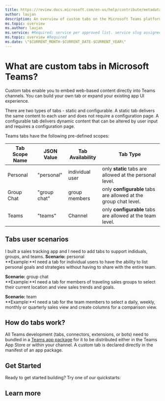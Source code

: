 ```yaml
---
title: https://review.docs.microsoft.com/en-us/help/contribute/metadata-attributes?branch=master
author: laujan
description: An overview of custom tabs on the Microsoft Teams platform
ms.topic: overview
ms.author: laujan
ms.service: #Required; service per approved list. service slug assigned to your service by ACOM.
ms.topic: overview #Required
ms.date: \"$CURRENT_MONTH-$CURRENT_DATE-$CURRENT_YEAR\"
---
```

# What are custom tabs in Microsoft Teams?

Custom tabs enable you to embed web-based content directly into Teams channels. You can build your own tab or expand your existing app UI experience. 

There are two types of tabs - static and configurable. A static tab delivers the same content to each user and does not require a configuration page. A configurable tab delivers dynamic content that can be altered by user input and requires a configuration page.

Teams tabs have the following pre-defined scopes:

|Tab Scope Name | JSON Value | Tab Availability  | Tab Type|
| --- | --- | --- | --- |
|Personal | "personal" | individual user | only **static** tabs are allowed at the personal level. |
|Group Chat | "group chat" | group members | only **configurable** tabs are allowed at the group chat level. |
|Teams| "teams" | Channel| only **configurable** tabs are allowed at the team level.|


## Tabs user scenarios

I built a sales tracking app and I need to add tabs to support indiduals, groups, and teams.
**Scenario:** personal \
**Example:**I need a tab for individual users to have the ability to list personal goals and strategies without having to share with the entire team.

**Scenario:** group chat \
**Example:**I need a tab for members of traveling sales groups to select their current location and view sales trends and goals.

**Scenario:** team \
**Example:**I need a tab for the team members to select a daily, weekly, monthly or quarterly sales view and create columns for a comparison view.

## How do tabs work?

All Teams development (tabs, connectors, extensions, or bots) need to bundled in a [Teams app package](https://docs.microsoft.com/en-us/microsoftteams/platform/concepts/apps/apps-package)  for it to be distributed either in the Teams App Store or within your channel. A custom tab is declared directly in the manifest of an app package.

## Get Started

Ready to get started building? Try one of our quickstarts:

## Learn more
